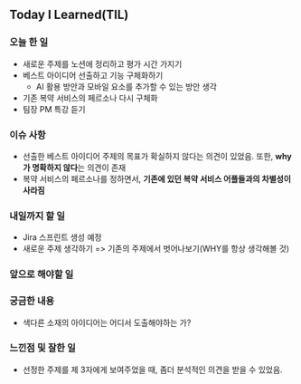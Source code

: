 ## Today I Learned(TIL)

### 오늘 한 일
- 새로운 주제를 노션에 정리하고 평가 시간 가지기
- 베스트 아이디어 선출하고 기능 구체화하기
  - AI 활용 방안과 모바일 요소를 추가할 수 있는 방안 생각
- 기존 복약 서비스의 페르소나 다시 구체화
- 팀장 PM 특강 듣기


### 이슈 사항
- 선출한 베스트 아이디어 주제의 목표가 확실하지 않다는 의견이 있었음. 또한, **why가 명확하지 않다**는 의견이 존재
- 복약 서비스의 페르소나를 정하면서, **기존에 있던 복약 서비스 어플들과의 차별성이 사라짐**


### 내일까지 할 일
-  Jira 스프린트 생성 예정
- 새로운 주제 생각하기
=> 기존의 주제에서 벗어나보기(WHY를 항상 생각해볼 것)



###  앞으로 해야할 일


### 궁금한 내용
- 색다른 소재의 아이디어는 어디서 도출해야하는 가?

### 느낀점 및 잘한 일
- 선정한 주제를 제 3자에게 보여주었을 때, 좀더 분석적인 의견을 받을 수 있었음. 
